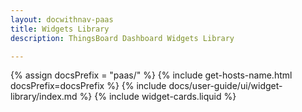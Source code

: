 ```yaml
---
layout: docwithnav-paas
title: Widgets Library
description: ThingsBoard Dashboard Widgets Library

---
```


{% assign docsPrefix = "paas/" %}
{% include get-hosts-name.html docsPrefix=docsPrefix %}
{% include docs/user-guide/ui/widget-library/index.md %}
{% include widget-cards.liquid %}